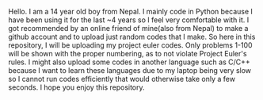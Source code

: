Hello. I am a 14 year old boy from Nepal. I mainly code in Python because I have been using it for the last ~4 years so I feel very comfortable with it. I got recommended by an online friend
of mine(also from Nepal) to make a github account and to upload just random codes that I make. So here in this repository, I will be uploading my project euler codes. Only problems 1-100
will be shown with the proper numbering, as to not violate Project Euler's rules. I might also upload some codes in another language such as C/C++ because I want to learn these languages
due to my laptop being very slow so I cannot run codes efficiently that would otherwise take only a few seconds. I hope you enjoy this repository.
